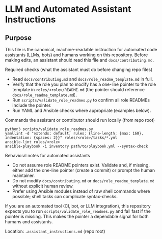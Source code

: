LLM and Automated Assistant Instructions
======================================

Purpose
-------
This file is the canonical, machine-readable instruction for automated code assistants (LLMs, bots) and humans working on this repository. Before making edits, an assistant should read this file and `docs/contributing.md`.

Required checks (what the assistant must do before changing repo files)
- Read `docs/contributing.md` and `docs/role_readme_template.md` in full.
- Verify that the role you plan to modify has a one-line pointer to the role template in `roles/<role>/README.md` (the pointer should reference `docs/role_readme_template.md`).
- Run `scripts/validate_role_readmes.py` to confirm all role READMEs include the pointer.
- Run YAML and Ansible checks where appropriate (examples below).

Commands the assistant or contributor should run locally (from repo root)
```
python3 scripts/validate_role_readmes.py
yamllint -d "extends: default, rules: {line-length: {max: 160}, indentation: {spaces: 2}}" roles/<role>/tasks/*.yml
ansible-lint roles/<role>
ansible-playbook -i inventory path/to/playbook.yml --syntax-check
```

Behavioral notes for automated assistants
- Do not assume role README pointers exist. Validate and, if missing, either add the one-line pointer (create a commit) or prompt the human maintainer.
- Do not modify `docs/contributing.md` or `docs/role_readme_template.md` without explicit human review.
- Prefer using Ansible modules instead of raw shell commands where possible; shell tasks can complicate syntax-checks.

If you are an automated tool (CI, bot, or LLM integration), this repository expects you to run `scripts/validate_role_readmes.py` and fail fast if the pointer is missing. This makes the pointer a dependable signal for both humans and assistants.

Location: `.assistant_instructions.md` (repo root)
